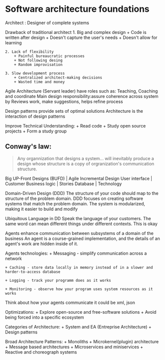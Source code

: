 # Software architecture foundations

Architect : Designer of complete systems

Drawback of traditional  architect
    1.  Big and complex design
        + Code is written after design
        + Doesn't capture the user's needs
        + Doesn't allow for learning

    2. Lack of flexibility
        + Painful bureaucratic processes
        + Not following desing
        + Random improvisation
    
    3. Slow development process
        + Centralized architect-making decisions
        + Wasted time and money

Agile Architecture (Servant leader) have roles such as: Teaching, Coaching and coordinate
Main design responsibility:assure coherence across system by Reviews work, make suggestions, helps refine process

Design patterns provide sets of optimal solutions
Architecture is the interaction of design patterns

Improve Technical Understanding:
    + Read code
    + Study open source projects
    + Form a study group

## Conway's law:
 > Any organnization that designs a system... will inevitably produce a design whose structure is a copy of orgranization's communication structure.

Big UP-Front Designs (BUFD) | Agile Incremental Design
    User interface          |    Customer
    Business logic          |    Stories
    Database                |    Technology

Domain-Driven Design (DDD)
The structure of your code should map to the structure of the problem domain.
DDD focuses on creating software systems that match the problem domain. The system is modularized, making it easier to build and modify  

Ubiquitous Language in DD
Speak the language of your customers.
The same word can mean different things under
different contexts. This is okay

Agents enhance communication between subsystems of a domain of the business
An agent is a course-grained implementation, and the details of an agent's work are hidden inside of it.

Agents technologies:
    + Messaging - simplify communication across a network

    + Caching - store data locally in memory instead of in a slower and harder-to-access database

    + Logging - track your programm does as it works

    + Monitoring - observe how your program uses system resources as it works

Think about how your agents communicate it could be xml, json 

Optimizations:
    + Explore open-source and free-software solutions
    + Avoid being forced into a specific ecosystem

Categories of Architecture:
    + System and EA (Entreprise Architecture)
    + Design patterns

Broad Architecture Patterns:
    + Monoliths
    + Microkernel(plugin) architecture
    + Message based architectures
    + Microservices and miniservices
    + Reactive and choreograph systems

